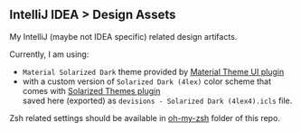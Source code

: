 ## IntelliJ IDEA > Design Assets

My IntelliJ (maybe not IDEA specific) related design artifacts.

Currently, I am using:
- `Material Solarized Dark` theme provided by [Material Theme UI plugin](https://plugins.jetbrains.com/plugin/8006-material-theme-ui/)
- with a custom version of `Solarized Dark (4lex)` color scheme that comes with [Solarized Themes plugin](https://plugins.jetbrains.com/plugin/8006-material-theme-ui/)<br/>saved here (exported) as `devisions - Solarized Dark (4lex4).icls` file.

Zsh related settings should be available in [oh-my-zsh](../oh-my-zsh) folder of this repo.
